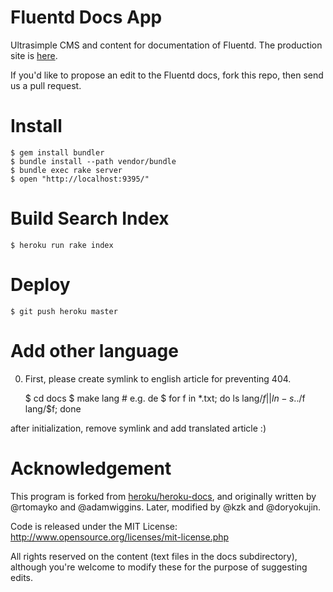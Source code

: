 # Fluentd Docs App

Ultrasimple CMS and content for documentation of Fluentd.  The production site is [here](http://docs.fluentd.org/).

If you'd like to propose an edit to the Fluentd docs, fork this repo, then send us a pull request.

# Install

    $ gem install bundler
    $ bundle install --path vendor/bundle
    $ bundle exec rake server
    $ open "http://localhost:9395/"

# Build Search Index

    $ heroku run rake index

# Deploy

    $ git push heroku master

# Add other language

0. First, please create symlink to english article for preventing 404.

    $ cd docs
    $ make lang # e.g. de
    $ for f in *.txt; do ls lang/$f || ln -s ../$f lang/$f; done

after initialization, remove symlink and add translated article :)

# Acknowledgement

This program is forked from [heroku/heroku-docs](http://github.com/heroku/heroku-docs), and originally written by @rtomayko and @adamwiggins. Later, modified by @kzk and @doryokujin.

Code is released under the MIT License: http://www.opensource.org/licenses/mit-license.php

All rights reserved on the content (text files in the docs subdirectory), although you're welcome to modify these for the purpose of suggesting edits.
